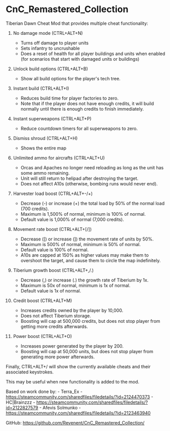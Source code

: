 # CnC_Remastered_Collection

Tiberian Dawn Cheat Mod that provides multiple cheat functionality:

1.  No damage mode (CTRL+ALT+N)
    - Turns off damage to player units
    - Sets infantry to uncrushable
    - Does a reset of health for all player buildings and units when enabled (for scenarios that start with damaged units or buildings)

2.  Unlock build options (CTRL+ALT+B)
    - Show all build options for the player's tech tree.

3.  Instant build (CTRL+ALT+I)
    - Reduces build time for player factories to zero.
    - Note that if the player does not have enough credits, it will build normally until there is enough credits to finish immediately.

4.  Instant superweapons (CTRL+ALT+P)
    - Reduce countdown timers for all superweapons to zero.

5.  Dismiss shroud (CTRL+ALT+H)
    - Shows the entire map

6.  Unlimited ammo for aircrafts (CTRL+ALT+U)
    - Orcas and Apaches no longer need reloading as long as the unit has some ammo remaining.
    - Unit will still return to helipad after destroying the target.
    - Does not affect A10s (otherwise, bombing runs would never end).

7.  Harvester load boost (CTRL+ALT+-/+)
    - Decrease (-) or increase (+) the total load by 50% of the normal load (700 credits).
    - Maximum is 1,500% of normal, minimum is 100% of normal.
    - Default value is 1,000% of normal (7,000 credits).

8.  Movement rate boost (CTRL+ALT+[/])
    - Decrease ([) or increase (]) the movement rate of units by 50%.
    - Maximum is 500% of normal, minimum is 50% of normal.
    - Default value is 100% of normal.
    - A10s are capped at 150% as higher values may make them to overshoot the target, and cause them to circle the map indefinitely.

9.  Tiberium growth boost (CTRL+ALT+,/.)
    - Decrease (,) or increase (.) the growth rate of Tiberium by 1x.
    - Maximum is 50x of normal, minimum is 1x of normal.
    - Default value is 1x of normal.

10. Credit boost (CTRL+ALT+M)
    - Increases credits owned by the player by 10,000.
    - Does not affect Tiberium storage.
    - Boosting will cap at 500,000 credits, but does not stop player from getting more credits afterwards.

11. Power boost (CTRL+ALT+O)
    - Increases power generated by the player by 200.
    - Boosting will cap at 50,000 units, but does not stop player from generating more power afterwards.


Finally, CTRL+ALT+/ will show the currently available cheats and their associated keystrokes.

This may be useful when new functionality is added to the mod.



Based on work done by:
    - Terra_Ex - https://steamcommunity.com/sharedfiles/filedetails/?id=2124470373
    - HC|Brainzzz - https://steamcommunity.com/sharedfiles/filedetails/?id=2122827579
    - Afevis Solmunko - https://steamcommunity.com/sharedfiles/filedetails/?id=2123463940

GitHub: https://github.com/Revenent/CnC_Remastered_Collection/

